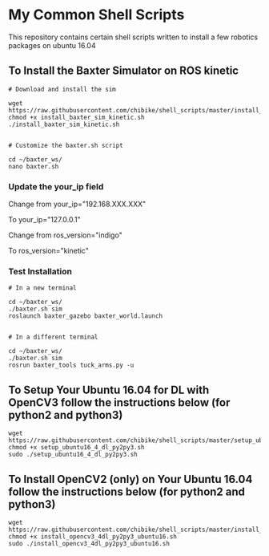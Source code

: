 # My Common Shell Scripts
This repository contains certain shell scripts written to install a few robotics packages on ubuntu 16.04

## To Install the Baxter Simulator on ROS kinetic

```
# Download and install the sim

wget https://raw.githubusercontent.com/chibike/shell_scripts/master/install_baxter_sim_kinetic.sh
chmod +x install_baxter_sim_kinetic.sh
./install_baxter_sim_kinetic.sh


# Customize the baxter.sh script

cd ~/baxter_ws/
nano baxter.sh
```

### Update the your_ip field

Change from
your_ip="192.168.XXX.XXX"

To
your_ip="127.0.0.1"



Change from
ros_version="indigo"

To
ros_version="kinetic"

### Test Installation

```
# In a new terminal

cd ~/baxter_ws/
./baxter.sh sim
roslaunch baxter_gazebo baxter_world.launch


# In a different terminal

cd ~/baxter_ws/
./baxter.sh sim
rosrun baxter_tools tuck_arms.py -u
```

## To Setup Your Ubuntu 16.04 for DL with OpenCV3 follow the instructions below (for python2 and python3)

```
wget https://raw.githubusercontent.com/chibike/shell_scripts/master/setup_ubuntu16_4_dl_py2py3.sh
chmod +x setup_ubuntu16_4_dl_py2py3.sh
sudo ./setup_ubuntu16_4_dl_py2py3.sh
```

## To Install OpenCV2 (only) on Your Ubuntu 16.04 follow the instructions below (for python2 and python3)

```
wget https://raw.githubusercontent.com/chibike/shell_scripts/master/install_opencv3_4dl_py2py3_ubuntu16.sh
chmod +x install_opencv3_4dl_py2py3_ubuntu16.sh
sudo ./install_opencv3_4dl_py2py3_ubuntu16.sh
```


